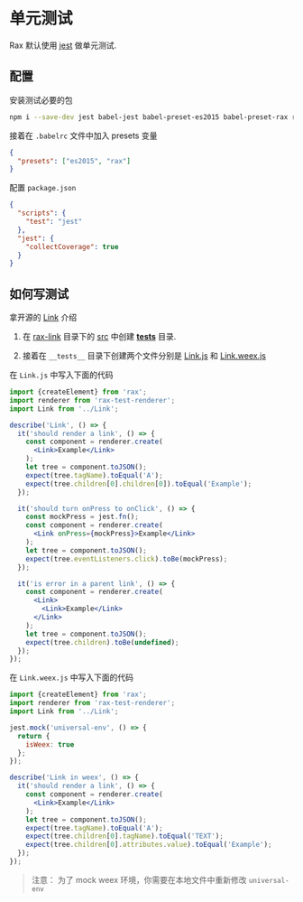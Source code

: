 # 单元测试

Rax 默认使用 [jest](https://facebook.github.io/jest/) 做单元测试.

## 配置

安装测试必要的包 

```bash
npm i --save-dev jest babel-jest babel-preset-es2015 babel-preset-rax rax-test-renderer
```

接着在 `.babelrc` 文件中加入 presets 变量

```json
{
  "presets": ["es2015", "rax"]
}
```

配置 `package.json`

```json
{
  "scripts": {
    "test": "jest"
  },
  "jest": {
    "collectCoverage": true
  }
}
```

## 如何写测试

拿开源的 [Link](https://github.com/alibaba/rax/blob/master/packages/rax-link/src/__tests__/Link.js) 介绍

1. 在 [rax-link](https://github.com/alibaba/rax/tree/master/packages/rax-link) 目录下的 [src](https://github.com/alibaba/rax/tree/master/packages/rax-link/src) 中创建 [__tests__](https://github.com/alibaba/rax/tree/master/packages/rax-link/src/__tests__) 目录.

2. 接着在 `__tests__` 目录下创建两个文件分别是 [Link.js](https://github.com/alibaba/rax/blob/master/packages/rax-link/src/__tests__/Link.js) 和 [Link.weex.js](https://github.com/alibaba/rax/blob/master/packages/rax-link/src/__tests__/Link.weex.js)


在 `Link.js` 中写入下面的代码
```jsx
import {createElement} from 'rax';
import renderer from 'rax-test-renderer';
import Link from '../Link';

describe('Link', () => {
  it('should render a link', () => {
    const component = renderer.create(
      <Link>Example</Link>
    );
    let tree = component.toJSON();
    expect(tree.tagName).toEqual('A');
    expect(tree.children[0].children[0]).toEqual('Example');
  });

  it('should turn onPress to onClick', () => {
    const mockPress = jest.fn();
    const component = renderer.create(
      <Link onPress={mockPress}>Example</Link>
    );
    let tree = component.toJSON();
    expect(tree.eventListeners.click).toBe(mockPress);
  });

  it('is error in a parent link', () => {
    const component = renderer.create(
      <Link>
        <Link>Example</Link>
      </Link>
    );
    let tree = component.toJSON();
    expect(tree.children).toBe(undefined);
  });
});
```

在 `Link.weex.js` 中写入下面的代码

```jsx
import {createElement} from 'rax';
import renderer from 'rax-test-renderer';
import Link from '../Link';

jest.mock('universal-env', () => {
  return {
    isWeex: true
  };
});

describe('Link in weex', () => {
  it('should render a link', () => {
    const component = renderer.create(
      <Link>Example</Link>
    );
    let tree = component.toJSON();
    expect(tree.tagName).toEqual('A');
    expect(tree.children[0].tagName).toEqual('TEXT');
    expect(tree.children[0].attributes.value).toEqual('Example');
  });
});
```

> 注意： 为了 mock weex 环境，你需要在本地文件中重新修改 `universal-env`

